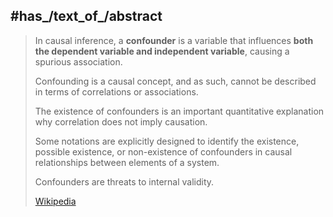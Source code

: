 

## #has_/text_of_/abstract 

> In causal inference, a **confounder** is a variable 
> that influences **both the dependent variable and independent variable**, 
> causing a spurious association.  
> 
> Confounding is a causal concept, and as such, 
> cannot be described in terms of correlations or associations. 
> 
> The existence of confounders is an important quantitative explanation 
> why correlation does not imply causation. 
> 
> Some notations are explicitly designed to identify the existence, possible existence, 
> or non-existence of confounders in causal relationships between elements of a system.
>
> Confounders are threats to internal validity.
>
> [Wikipedia](https://en.wikipedia.org/wiki/Confounding) 

